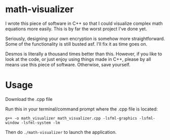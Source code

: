 # math-visualizer
I wrote this piece of software in C++ so that I could visualize complex math equations more easily. This is by far the worst project I've done yet. 

Seriously, designing your own encryption is somehow more straightforward. Some of the functionality is still busted asf. I'll fix it as time goes on. 

Desmos is literally a thousand times better than this. However, if you like to look at the code, or just enjoy using things made in C++, please by all means use this piece of software. Otherwise, save yourself. 

# Usage
Download the .cpp file

Run this in your terminal/command prompt where the .cpp file is located:

`g++ -o math_visualizer math_visualizer.cpp -lsfml-graphics -lsfml-window -lsfml-system -lm`

Then do `./math-visualizer` to launch the application.
